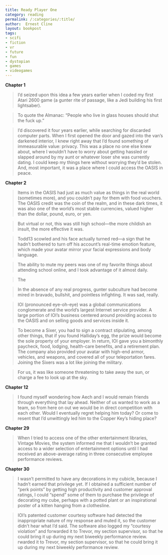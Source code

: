 ```yaml
---
title: Ready Player One
category: reading
permalink: /:categories/:title/
author:  Ernest Cline
layout: bookpost
tags:
- scifi
- fiction
- vr
- future
- fun
- dystopian
- games
- videogames
---
```


**Chapter 1**

>  I’d seized upon this idea a few years earlier when I coded my first Atari 2600 game (a gunter rite of passage, like a Jedi building his first lightsaber).

>  To quote the Almanac: “People who live in glass houses should shut the fuck up.”

>  I’d discovered it four years earlier, while searching for discarded computer parts. When I first opened the door and gazed into the van’s darkened interior, I knew right away that I’d found something of immeasurable value: privacy. This was a place no one else knew about, where I wouldn’t have to worry about getting hassled or slapped around by my aunt or whatever loser she was currently dating. I could keep my things here without worrying they’d be stolen. And, most important, it was a place where I could access the OASIS in peace.

**Chapter 2**

>  Items in the OASIS had just as much value as things in the real world (sometimes more), and you couldn’t pay for them with food vouchers. The OASIS credit was the coin of the realm, and in these dark times, it was also one of the world’s most stable currencies, valued higher than the dollar, pound, euro, or yen.

>  But virtual or not, this was still high school—the more childish an insult, the more effective it was.

>  Todd13 scowled and his face actually turned red—a sign that he hadn’t bothered to turn off his account’s real-time emotion feature, which made your avatar mirror your facial expressions and body language.

>  The ability to mute my peers was one of my favorite things about attending school online, and I took advantage of it almost daily.

>  The

>  In the absence of any real progress, gunter subculture had become mired in bravado, bullshit, and pointless infighting. It was sad, really.

>  IOI (pronounced eye-oh-eye) was a global communications conglomerate and the world’s largest Internet service provider. A large portion of IOI’s business centered around providing access to the OASIS and on selling goods and services inside it.

>  To become a Sixer, you had to sign a contract stipulating, among other things, that if you found Halliday’s egg, the prize would become the sole property of your employer. In return, IOI gave you a bimonthly paycheck, food, lodging, health-care benefits, and a retirement plan. The company also provided your avatar with high-end armor, vehicles, and weapons, and covered all of your teleportation fares. Joining the Sixers was a lot like joining the military.

>  For us, it was like someone threatening to take away the sun, or charge a fee to look up at the sky.

**Chapter 12**

>  I found myself wondering how Aech and I would remain friends through everything that lay ahead. Neither of us wanted to work as a team, so from here on out we would be in direct competition with each other. Would I eventually regret helping him today? Or come to resent that I’d unwittingly led him to the Copper Key’s hiding place?

**Chapter 29**

>  When I tried to access one of the other entertainment libraries, Vintage Movies, the system informed me that I wouldn’t be granted access to a wider selection of entertainment options until I had received an above-average rating in three consecutive employee performance reviews.

**Chapter 30**

>  I wasn’t permitted to have any decorations in my cubicle, because I hadn’t earned that privilege yet. If I obtained a sufficient number of “perk points” by getting high productivity and customer approval ratings, I could “spend” some of them to purchase the privilege of decorating my cube, perhaps with a potted plant or an inspirational poster of a kitten hanging from a clothesline.

>  IOI’s patented customer courtesy software had detected the inappropriate nature of my response and muted it, so the customer didn’t hear what I’d said. The software also logged my “courtesy violation” and forwarded it to Trevor, my section supervisor, so that he could bring it up during my next biweekly performance review.
rwarded it to Trevor, my section supervisor, so that he could bring it up during my next biweekly performance review.

